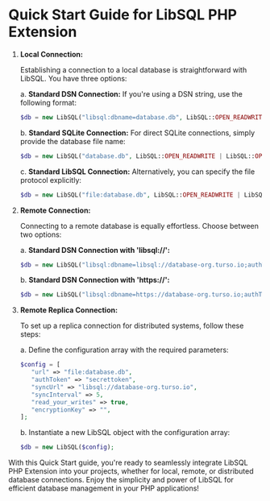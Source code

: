 # Quick Start Guide for LibSQL PHP Extension

1. **Local Connection:**

   Establishing a connection to a local database is straightforward with LibSQL. You have three options:

   a. **Standard DSN Connection:** If you're using a DSN string, use the following format:
      ```php
      $db = new LibSQL("libsql:dbname=database.db", LibSQL::OPEN_READWRITE | LibSQL::OPEN_CREATE, "");
      ```
      
   b. **Standard SQLite Connection:** For direct SQLite connections, simply provide the database file name:
      ```php
      $db = new LibSQL("database.db", LibSQL::OPEN_READWRITE | LibSQL::OPEN_CREATE, "");
      ```
      
   c. **Standard LibSQL Connection:** Alternatively, you can specify the file protocol explicitly:
      ```php
      $db = new LibSQL("file:database.db", LibSQL::OPEN_READWRITE | LibSQL::OPEN_CREATE, "");
      ```

2. **Remote Connection:**

   Connecting to a remote database is equally effortless. Choose between two options:

   a. **Standard DSN Connection with 'libsql://':**
      ```php
      $db = new LibSQL("libsql:dbname=libsql://database-org.turso.io;authToken=random-token");
      ```
      
   b. **Standard DSN Connection with 'https://':**
      ```php
      $db = new LibSQL("libsql:dbname=https://database-org.turso.io;authToken=random-token");
      ```

3. **Remote Replica Connection:**

   To set up a replica connection for distributed systems, follow these steps:

   a. Define the configuration array with the required parameters:
      ```php
      $config = [
         "url" => "file:database.db",
         "authToken" => "secrettoken",
         "syncUrl" => "libsql://database-org.turso.io",
         "syncInterval" => 5,
         "read_your_writes" => true,
         "encryptionKey" => "",
      ];
      ```

   b. Instantiate a new LibSQL object with the configuration array:
      ```php
      $db = new LibSQL($config);
      ```

With this Quick Start guide, you're ready to seamlessly integrate LibSQL PHP Extension into your projects, whether for local, remote, or distributed database connections. Enjoy the simplicity and power of LibSQL for efficient database management in your PHP applications!
